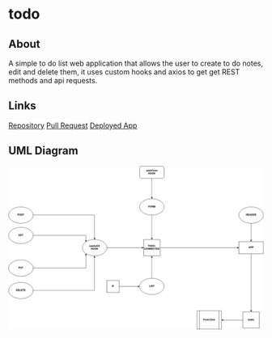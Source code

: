# todo

## About

A simple to do list web application that allows the user to create to do notes, edit and delete them, it uses custom hooks and axios to get get REST methods and api requests.

## Links

[Repository](https://github.com/AmjadMesmar/todo)
[Pull Request](https://github.com/AmjadMesmar/todo/pull/4)
[Deployed App](https://souls-todo.netlify.app/)

## UML Diagram

![Uml](./todo-connected-uml.jpg)
